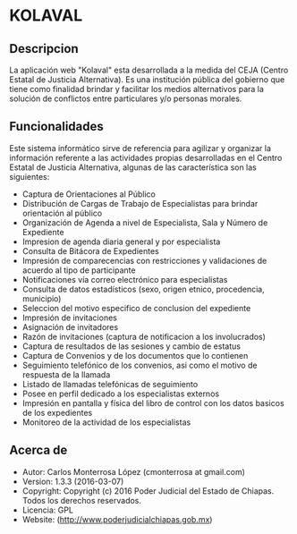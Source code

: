 # **KOLAVAL**


## **Descripcion**

La aplicación web "Kolaval" esta desarrollada a la medida del  CEJA (Centro Estatal de Justicia Alternativa).
Es una institución pública del gobierno que tiene como finalidad brindar y facilitar los medios alternativos para la solución
de conflictos entre particulares y/o personas morales.


## **Funcionalidades**

Este sistema informático sirve de referencia para agilizar y organizar la información referente a las actividades
propias desarrolladas en el Centro Estatal de Justicia Alternativa, algunas de las característica son las siguientes:
* Captura de Orientaciones al Público
* Distribución de Cargas de Trabajo de Especialistas para brindar orientación al público
* Organización de Agenda a nivel de Especialista, Sala y Número de Expediente
* Impresion de agenda diaria general y por especialista
* Consulta de Bitácora de Expedientes
* Impresión de comparecencias con restricciones y validaciones de acuerdo al tipo de participante
* Notificaciones vía correo electrónico para especialistas
* Consulta de datos estadísticos (sexo, origen etnico, procedencia, municipio)
* Seleccion del motivo especifico de conclusion del expediente
* Impresión de invitaciones
* Asignación de invitadores
* Razón de invitaciones (captura de notificacion a los involucrados)
* Captura de resultados de las sesiones y cambio de estatus
* Captura de Convenios y de los documentos que lo contienen
* Seguimiento telefónico de los convenios, asi como el motivo de respuesta de la llamada
* Listado de llamadas telefónicas de seguimiento
* Posee en perfil dedicado a los especialistas externos
* Impresión en pantalla y física del libro de control con los datos basicos de los expedientes
* Monitoreo de la actividad de los especialistas


## **Acerca de**

- Autor: Carlos Monterrosa López (cmonterrosa at gmail.com)
- Version: 1.3.3 (2016-03-07)
- Copyright: Copyright (c) 2016 Poder Judicial del Estado de Chiapas. Todos los derechos reservados.
- Licencia: GPL
- Website: (http://www.poderjudicialchiapas.gob.mx)
